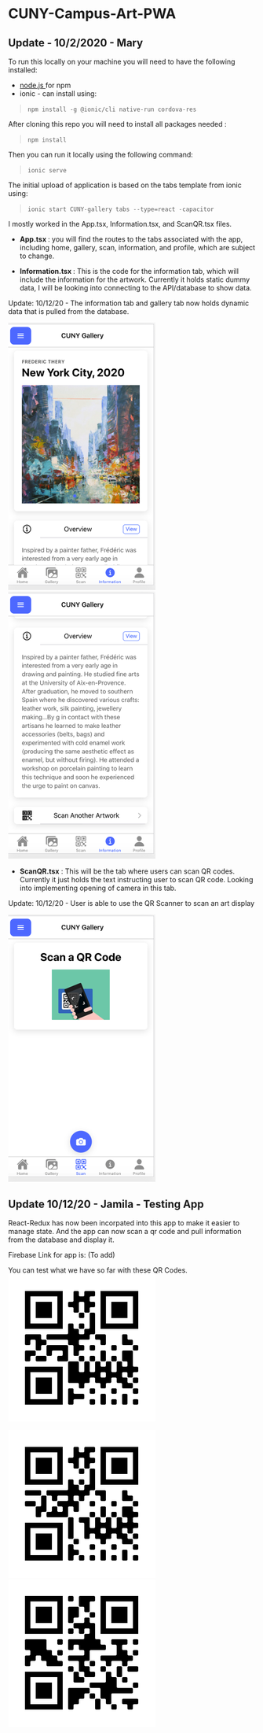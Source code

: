 # CUNY-Campus-Art-PWA

## Update - 10/2/2020 - Mary

To run this locally on your machine you will need to have the following installed:
* <a href="https://nodejs.org/en/"> node.js </a> for npm
* ionic - can install using:

> `npm install -g @ionic/cli native-run cordova-res`

After cloning this repo you will need to install all packages needed :

>`npm install`

Then you can run it locally using the following command:
> `ionic serve`

The initial upload of application is based on the tabs template from ionic using:

> `ionic start CUNY-gallery tabs --type=react -capacitor`

I mostly worked in the App.tsx, Information.tsx, and ScanQR.tsx files.
* <strong>App.tsx </strong> : you will find the routes to the tabs associated with the app, including home, gallery, scan, information, and profile, which are subject to change.

* <strong> Information.tsx </strong> : This is the code for the information tab, which will include the information for the artwork. Currently it holds static dummy data, I will be looking into connecting to the API/database to show data.

Update: 10/12/20 - The information tab and gallery tab now holds dynamic data that is pulled from the database.

<img src="InfoA.png" width="300"/>
<img src="InfoB.png" width="300"/>

* <strong>ScanQR.tsx</strong> : This will be the tab where users can scan QR codes. Currently it just holds the text instructing user to scan QR code. Looking into implementing opening of camera in this tab.

Update: 10/12/20 - User is able to use the QR Scanner to scan an art display

<img src="ScanQR.png" width="300"/>


## Update 10/12/20 - Jamila - Testing App

React-Redux has now been incorpated into this app to make it easier to manage state. And the app can now scan a qr code and pull information from the database and display it.

Firebase Link for app is:
(To add)

You can test what we have so far with these QR Codes.
<img src="Girl with a Pearl Earring qr-code-by-id.png" width="300"/>

<img src="Mona Lisa qr-code-by-id.png" width="300"/>

<img src="The Birth of Venus qr-code-by-id.png" width="300"/>

